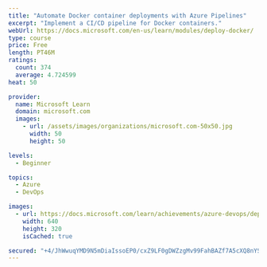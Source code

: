 ```yaml
---
title: "Automate Docker container deployments with Azure Pipelines"
excerpt: "Implement a CI/CD pipeline for Docker containers."
webUrl: https://docs.microsoft.com/en-us/learn/modules/deploy-docker/
type: course
price: Free
length: PT46M
ratings:
  count: 374
  average: 4.724599
heat: 50

provider:
  name: Microsoft Learn
  domain: microsoft.com
  images:
    - url: /assets/images/organizations/microsoft.com-50x50.jpg
      width: 50
      height: 50

levels:
  - Beginner

topics:
  - Azure
  - DevOps

images:
  - url: https://docs.microsoft.com/learn/achievements/azure-devops/deploy-docker-social.png
    width: 640
    height: 320
    isCached: true

secured: "+4/JhWwuqYMD9N5mDiaIssoEP0/cxZ9LF0gDWZzgMv99FahBAZf7A5cXQ8nYS32TMLf+YhGtRLQok4R+qN/jUxbdGbVTvgPojVcHsdi5GnQs8rpTrgpJEotSzuCYymCkk+YNA2CbDv2SKMKS0S6+YoqxKNUZayWmjfsr5an9ktpSehAXb2+L0SMMIVus+nlGFVvUsyjqo6R/Xk7VPzEl+Wy+zhia/OvEe2h7LueM4ms6VFfY8zBDAF0CvGOoxp9IaJbaArH/scWZYVKtKRCanA7xhXmCcp5CO1a0b1nYM9Of/uZEzsRi2jYM0mTcIh7dkXxNMBekA+TIVknghDMeOCpHv0O4mR8q8x3JS7zp2Fq9mACpZ8gIy94yMR08SyUt7EaceCMBA1caUfWW9G8ekFhFL4/tdUjfKJIBzUPhVu0=;oooQ3U8ou7alF4+A85ipCA=="
---
```


